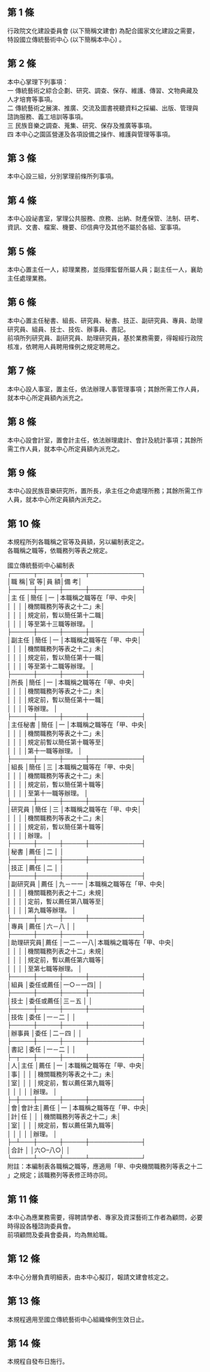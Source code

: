 第 1 條
-------
行政院文化建設委員會 (以下簡稱文建會) 為配合國家文化建設之需要，  
特設國立傳統藝術中心 (以下簡稱本中心) 。

第 2 條
-------
本中心掌理下列事項：  
一  傳統藝術之綜合企劃、研究、調查、保存、維護、傳習、文物典藏及  
    人才培育等事項。  
二  傳統藝術之展演、推廣、交流及圖書視聽資料之採編、出版、管理與  
    諮詢服務、義工培訓等事項。  
三  民族音樂之調查、蒐集、研究、保存及推廣等事項。  
四  本中心之園區營運及各項設備之操作、維護與管理等事項。

第 3 條
-------
本中心設三組，分別掌理前條所列事項。

第 4 條
-------
本中心設祕書室，掌理公共服務、庶務、出納、財產保管、法制、研考、  
資訊、文書、檔案、機要、印信典守及其他不屬於各組、室事項。

第 5 條
-------
本中心置主任一人，綜理業務，並指揮監督所屬人員；副主任一人，襄助  
主任處理業務。

第 6 條
-------
本中心置主任秘書、組長、研究員、秘書、技正、副研究員、專員、助理  
研究員、組員、技士、技佐、辦事員、書記。  
前項所列研究員、副研究員、助理研究員，基於業務需要，得報經行政院  
核准，依聘用人員聘用條例之規定聘用之。

第 7 條
-------
本中心設人事室，置主任，依法辦理人事管理事項；其餘所需工作人員，  
就本中心所定員額內派充之。

第 8 條
-------
本中心設會計室，置會計主任，依法辦理歲計、會計及統計事項；其餘所  
需工作人員，就本中心所定員額內派充之。

第 9 條
-------
本中心設民族音樂研究所，置所長，承主任之命處理所務；其餘所需工作  
人員，就本中心所定員額內派充之。

第 10 條
--------
本規程所列各職稱之官等及員額，另以編制表定之。  
各職稱之職等，依職務列等表之規定。  
  
國立傳統藝術中心編制表  
┌─────┬─────┬─────┬────────────┐  
│職      稱│官      等│員      額│備                    考│  
├─────┼─────┼─────┼────────────┤  
│主    任  │簡任      │一        │本職稱之職等在「甲、中央│  
│          │          │          │機關職務列等表之十二」未│  
│          │          │          │規定前，暫以簡任第十二職│  
│          │          │          │等至第十三職等辦理。    │  
├─────┼─────┼─────┼────────────┤  
│副主任    │簡任      │一        │本職稱之職等在「甲、中央│  
│          │          │          │機關職務列等表之十二」未│  
│          │          │          │規定前，暫以簡任第十一職│  
│          │          │          │等至第十二職等辦理。    │  
├─────┼─────┼─────┼────────────┤  
│所長      │簡任      │一        │本職稱之職等在「甲、中央│  
│          │          │          │機關職務列等表之十二」未│  
│          │          │          │規定前，暫以簡任第十一職│  
│          │          │          │等辦理。                │  
├─────┼─────┼─────┼────────────┤  
│主任秘書  │簡任      │一        │本職稱之職等在「甲、中央│  
│          │          │          │機關職務列等表之十二」未│  
│          │          │          │規定前暫以簡任第十職等至│  
│          │          │          │第十一職等辦理。        │  
├─────┼─────┼─────┼────────────┤  
│組長      │簡任      │三        │本職稱之職等在「甲、中央│  
│          │          │          │機關職務列等表之十二」未│  
│          │          │          │規定前，暫以簡任第十職等│  
│          │          │          │至第十一職等辦理。      │  
├─────┼─────┼─────┼────────────┤  
│研究員    │簡任      │三        │本職稱之職等在「甲、中央│  
│          │          │          │機關職務列等表之十二」未│  
│          │          │          │規定前，暫以簡任第十職等│  
│          │          │          │辦理。                  │  
├─────┼─────┼─────┼────────────┤  
│秘書      │薦任      │二        │                        │  
├─────┼─────┼─────┼────────────┤  
│技正      │薦任      │二        │                        │  
├─────┼─────┼─────┼────────────┤  
│副研究員  │薦任      │九－一一  │本職稱之職等在「甲、中央│  
│          │          │          │機關職務列表之十二」未規│  
│          │          │          │定前，暫以薦任第八職等至│  
│          │          │          │第九職等辦理。          │  
├─────┼─────┼─────┼────────────┤  
│專員      │薦任      │六－八    │                        │  
├─────┼─────┼─────┼────────────┤  
│助理研究員│薦任      │一二－一八│本職稱之職等在「甲、中央│  
│          │          │          │機關職務列表之十二」未規│  
│          │          │          │規定前，暫以薦任第六職等│  
│          │          │          │至第七職等辦理。        │  
├─────┼─────┼─────┼────────────┤  
│組員      │委任或薦任│一○－一四│                        │  
├─────┼─────┼─────┼────────────┤  
│技士      │委任或薦任│三－五    │                        │  
├─────┼─────┼─────┼────────────┤  
│技佐      │委任      │一－二    │                        │  
├─────┼─────┼─────┼────────────┤  
│辦事員    │委任      │二－四    │                        │  
├─────┼─────┼─────┼────────────┤  
│書記      │委任      │一－二    │                        │  
├─┬───┼─────┼─────┼────────────┤  
│人│主任  │薦任      │一        │本職稱之職等在「甲、中央│  
│事│      │          │          │機關職務列等表之十二」未│  
│室│      │          │          │規定前，暫以薦任第九職等│  
│  │      │          │          │辦理。                  │  
├─┼───┼─────┼─────┼────────────┤  
│會│會計主│薦任      │一        │本職稱之職等在「甲、中央│  
│計│任    │          │          │機關職務列等表之十二」未│  
│室│      │          │          │規定前，暫以薦任第九職等│  
│  │      │          │          │辦理。                  │  
├─┴───┼─────┼─────┼────────────┤  
│合計      │          │六○–八○│                        │  
└─────┴─────┴─────┴────────────┘  
附註：本編制表各職稱之職等，應適用「甲、中央機關職務列等表之十二  
      」之規定；該職務列等表修正時亦同。

第 11 條
--------
本中心為應業務需要，得聘請學者、專家及資深藝術工作者為顧問，必要  
時得設各種諮詢委員會。  
前項顧問及委員會委員，均為無給職。

第 12 條
--------
本中心分層負責明細表，由本中心擬訂，報請文建會核定之。

第 13 條
--------
本規程適用至國立傳統藝術中心組織條例生效日止。

第 14 條
--------
本規程自發布日施行。

